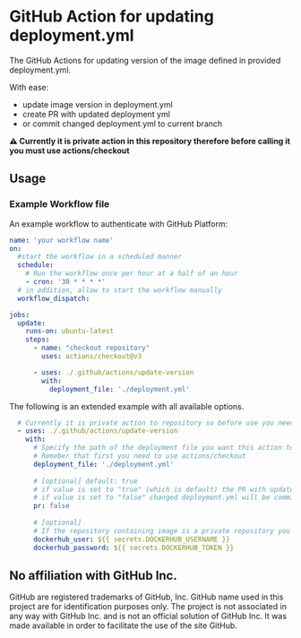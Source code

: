 # GitHub Action for updating deployment.yml

The GitHub Actions for updating version of the image defined in provided deployment.yml.

With ease:
- update image version in deployment.yml
- create PR with updated deployment yml
- or commit changed deployment.yml to current branch

**⚠️ Currently it is private action in this repository therefore before calling it you must use actions/checkout**

## Usage

### Example Workflow file

An example workflow to authenticate with GitHub Platform:

```yaml
name: 'your workflow name'
on:
  #start the workflow in a scheduled manner
  schedule:
    # Run the workflow once per hour at a half of an hour
    - cron: '30 * * * *'
  # in addition, allow to start the workflow manually
  workflow_dispatch:

jobs:
  update:
    runs-on: ubuntu-latest
    steps:
      - name: "checkout repository"
        uses: actions/checkout@v3

      - uses: ./.github/actions/update-version
        with:
          deployment_file: './deployment.yml'
```

The following is an extended example with all available options.

```yaml
  # Currently it is private action to repository so before use you need to use actions/checkout first
  - uses: ./.github/actions/update-version
    with:
      # Specify the path of the deployment file you want this action to update,
      # Remeber that first you need to use actions/checkout
      deployment_file: './deployment.yml'
      
      # [optional] default: true
      # if value is set to "true" (which is default) the PR with updated deployment file will be created
      # if value is set to "false" changed deployment.yml will be committed and pushed to current branch
      pr: false
      
      # [optional]
      # If the repository containing image is a private repository you must specify credentials
      dockerhub_user: ${{ secrets.DOCKERHUB_USERNAME }}
      dockerhub_password: ${{ secrets.DOCKERHUB_TOKEN }}

```

## No affiliation with GitHub Inc.

GitHub are registered trademarks of GitHub, Inc. GitHub name used in this project are for identification purposes only. The project is not associated in any way with GitHub Inc. and is not an official solution of GitHub Inc. It was made available in order to facilitate the use of the site GitHub.
